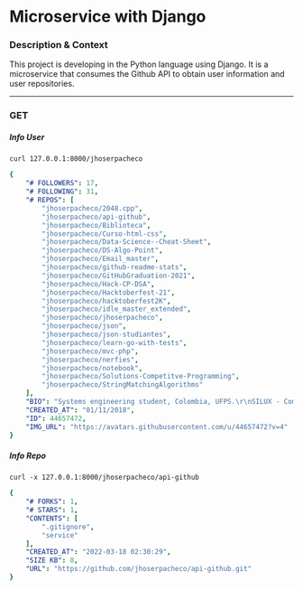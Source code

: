 # Microservice with Django

### Description & Context

This project is developing in the Python language using Django. It is a microservice that consumes the Github API to obtain user information and user repositories.

<hr>

### GET

##### Info User 
```
curl 127.0.0.1:8000/jhoserpacheco
```

```yaml
{
    "# FOLLOWERS": 17,
    "# FOLLOWING": 31,
    "# REPOS": [
        "jhoserpacheco/2048.cpp",
        "jhoserpacheco/api-github",
        "jhoserpacheco/Biblioteca",
        "jhoserpacheco/Curso-html-css",
        "jhoserpacheco/Data-Science--Cheat-Sheet",
        "jhoserpacheco/DS-Algo-Point",
        "jhoserpacheco/Email_master",
        "jhoserpacheco/github-readme-stats",
        "jhoserpacheco/GitHubGraduation-2021",
        "jhoserpacheco/Hack-CP-DSA",
        "jhoserpacheco/Hacktoberfest-21",
        "jhoserpacheco/hacktoberfest2K",
        "jhoserpacheco/idle_master_extended",
        "jhoserpacheco/jhoserpacheco",
        "jhoserpacheco/json",
        "jhoserpacheco/json-studiantes",
        "jhoserpacheco/learn-go-with-tests",
        "jhoserpacheco/mvc-php",
        "jhoserpacheco/nerfies",
        "jhoserpacheco/notebook",
        "jhoserpacheco/Solutions-Competitve-Programming",
        "jhoserpacheco/StringMatchingAlgorithms"
    ],
    "BIO": "Systems engineering student, Colombia, UFPS.\r\nSILUX - Competitive Programming ",
    "CREATED_AT": "01/11/2018",
    "ID": 44657472,
    "IMG_URL": "https://avatars.githubusercontent.com/u/44657472?v=4"
}
```

##### Info Repo 
```
curl -x 127.0.0.1:8000/jhoserpacheco/api-github
```

```yaml
{
    "# FORKS": 1,
    "# STARS": 1,
    "CONTENTS": [
        ".gitignore",
        "service"
    ],
    "CREATED_AT": "2022-03-18 02:30:29",
    "SIZE KB": 8,
    "URL": "https://github.com/jhoserpacheco/api-github.git"
}
```

